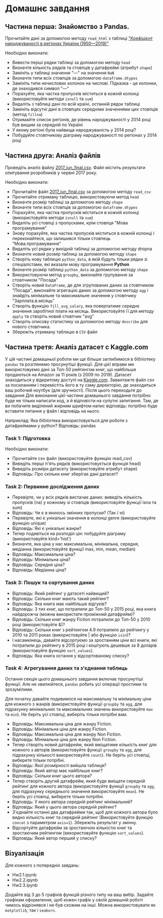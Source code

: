 # Домашнє завдання
## Частина перша: Знайомство з Pandas.
Прочитайте дані за допомогою методу `read_html` з таблиці ["Коефіцієнт народжуваності в регіонах України (1950—2019)"](https://uk.wikipedia.org/wiki/%D0%9D%D0%B0%D1%80%D0%BE%D0%B4%D0%B6%D1%83%D0%B2%D0%B0%D0%BD%D1%96%D1%81%D1%82%D1%8C_%D0%B2_%D0%A3%D0%BA%D1%80%D0%B0%D1%97%D0%BD%D1%96)

Необхідно виконати:

* Вивести перші рядки таблиці за допомогою методу `head`
* Визначте кількість рядків та стовпців у датафреймі (атрибут `shape`)
* Замініть у таблиці значення "—" на значення `NaN`
* Визначте типи всіх стовпців за допомогою `dataframe.dtypes`
* Замініть типи нечислових колонок на числові. Підказка - це колонки, де знаходився символ "—"
* Порахуйте, яка частка пропусків міститься в кожній колонці (використовуйте методи `isnull` та `sum`)
* Видаліть з таблиці дані по всій країні, останній рядок таблиці
* Замініть відсутні дані в стовпцях середніми значеннями цих стовпців (метод `fillna`)
* Отримайте список регіонів, де рівень народжуваності у 2014 році був вищим за середній по Україні
* У якому регіоні була найвища народжуваність у 2014 році?
* Побудуйте стовпчикову діаграму народжуваності по регіонах у 2014 році

## Частина друга: Аналіз файлів
Проведіть аналіз файлу [2017_jun_final.csv](https://drive.google.com/file/d/1JMYqXipZpz9Y5-vyxvLEO2Y1sRBxqu-U/view). Файл містить результати опитування розробників у червні 2017 року.

Необхідно виконати:

* Прочитайте файл [2017_jun_final.csv](https://drive.google.com/file/d/1JMYqXipZpz9Y5-vyxvLEO2Y1sRBxqu-U/view) за допомогою методу `read_csv`
* Прочитайте отриману таблицю, використовуючи метод `head`
* Визначте розмір таблиці за допомогою методу `shape`
* Визначте типи всіх стовпців за допомогою `dataframe.dtypes`
* Порахуйте, яка частка пропусків міститься в кожній колонці (використовуйте методи `isnull` та `sum`)
* Видаліть усі стовпці з пропусками, крім стовпця "Мова програмування"
* Знову порахуйте, яка частка пропусків міститься в кожній колонці і переконайтеся, що залишився тільки стовпець "Мова.програмування"
* Видаліть усі рядки у вихідній таблиці за допомогою методу dropna
* Визначте новий розмір таблиці за допомогою методу `shape`
* Створіть нову таблицю `python_data`, в якій будуть тільки рядки зі спеціалістами, які вказали мову програмування **Python**
* Визначте розмір таблиці `python_data` за допомогою методу `shape`
* Використовуючи метод `groupby`, виконайте групування за стовпчиком "Посада"
* Створіть новий `DataFrame`, де для згрупованих даних за стовпчиком "Посада", виконайте агрегацію даних за допомогою методу `agg` і знайдіть мінімальне та максимальне значення у стовпчику "Зарплата.в.місяць"
* Створіть функцію `fill_avg_salary`, яка повертатиме середнє значення заробітної плати на місяць. Використовуйте її для методу `apply` та створіть новий стовпчик "avg"
* Створіть описову статистику за допомогою методу `describe` для нового стовпчика.
* Збережіть отриману таблицю в `CSV` файл

## Частина третя: Аналіз датасет c Kaggle.com
У цій частині домашньої роботи ми ще більше заглибимося в бібліотеку `pandas` та розглянемо просунутіші функції.
Для цієї вправи ми використовуємо дані за Топ-50 рейтингом книг, що найбільше продаються на Amazon за 11 років (з 2009 по 2019). Датасет знаходиться у відкритому доступі на [Kaggle.com](https://www.kaggle.com/datasets/sootersaalu/amazon-top-50-bestselling-books-2009-2019). Завантажте файл csv за посиланням і перемістіть його в ту саму директорію, де знаходиться ваш робочий ноутбук (для зручності). Після цього переходьте до завдання
Для виконання цієї частини домашнього завдання потрібно буде не тільки написати код, а й відповісти на супутні запитання. Там, де ви побачите виділений жирним шрифтом напис відповідь: потрібно буде вставити питання у файл і відповідь на нього.

Наприклад:
Яка бібліотека використовується для роботи з датафреймами у python? Відповідь: pandas

### Task 1: Підготовка
Необхідно виконати:

* Прочитайте csv файл (використовуйте функцію read_csv)
* Виведіть перші п'ять рядків (використовується функція head)
* Виведіть розміри датасету (використовуйте атрибут shape)
* Відповідь: Про скільки книг зберігає дані датасет?

### Task 2: Первинне дослідження даних
* Перевірте, чи у всіх рядків вистачає даних: виведіть кількість пропусків (na) у кожному зі стовпців (використовуйте функції isna та sum)
* Відповідь: Чи є в якихось змінних пропуски? (Так / ні)
* Перевірте, які є унікальні значення в колонці genre (використовуйте функцію unique)
* Відповідь: Які є унікальні жанри?
* Тепер подивіться на розподіл цін: побудуйте діаграму (використовуйте kind='hist')
* Визначте, яка ціна у нас максимальна, мінімальна, середня, медіанна (використовуйте функції max, min, mean, median)
* Відповідь: Максимальна ціна?
* Відповідь: Мінімальна ціна?
* Відповідь: Середня ціна?
* Відповідь: Медіанна ціна?

### Task 3: Пошук та сортування даних
* Відповідь: Який рейтинг у датасеті найвищий?
* Відповідь: Скільки книг мають такий рейтинг?
* Відповідь: Яка книга має найбільше відгуків?
* Відповідь: З тих книг, що потрапили до Топ-50 у 2015 році, яка книга найдорожча (можна використати проміжний датафрейм)?
* Відповідь: Скільки книг жанру Fiction потрапили до Топ-50 у 2010 році (використовуйте &)?
* Відповідь: Скільки книг з рейтингом 4.9 потрапило до рейтингу у 2010 та 2011 роках (використовуйте | або функцію `isin`)?
* І насамкінець, давайте відсортуємо за зростанням ціни всі книги, які потрапили до рейтингу в 2015 році і коштують дешевше за 8 доларів (використовуйте функцію `sort_values`).
* Відповідь: Яка книга остання у відсортованому списку?

### Task 4: Агрегування даних та з'єднання таблиць
Остання секція цього домашнього завдання включає просунутіші функції. Але не хвилюйтеся, `pandas` робить усі операції простими та зрозумілими.

Для початку давайте подивимося на максимальну та мінімальну ціни для кожного з жанрів (використовуйте функції `groupby` та `agg`, для підрахунку мінімальних та максимальних значень використовуйте `max` та `min`). Не беріть усі стовпці, виберіть тільки потрібні вам.

* Відповідь: Максимальна ціна для жанру Fiction.
* Відповідь: Мінімальна ціна для жанру Fiction.
* Відповідь: Максимальна ціна для жанру Non Fiction.
* Відповідь: Мінімальна ціна для жанру Non Fiction.
* Тепер створіть новий датафрейм, який вміщатиме кількість книг для кожного з авторів (використовуйте функції `groupby` та `agg`, для підрахунку кількості використовуйте `count`). Не беріть усі стовпці, виберете тільки потрібні.
* Відповідь: Якої розмірності вийшла таблиця?
* Відповідь: Який автор має найбільше книг?
* Відповідь: Скільки книг цього автора?
* Тепер створіть другий датафрейм, який буде вміщати середній рейтинг для кожного автора (використовуйте функції `groupby` та `agg`, для підрахунку середнього значення використовуйте `mean`). Не беріть усі стовпці, виберете тільки потрібні.
* Відповідь: У якого автора середній рейтинг мінімальний?
* Відповідь: Який у цього автора середній рейтинг?
* З'єднайте останні два датафрейми так, щоб для кожного автора було видно кількість книг та середній рейтинг (Використовуйте функцію `concat` з параметром `axis=1`). Збережіть результат у змінну.
* Відсортуйте датафрейм за зростаючою кількістю книг та зростаючим рейтингом (використовуйте функцію `sort_values`).
* Відповідь: Який автор перший у списку?

## Візуалізація
Для кожного з попередніх завдань:
* Hw2.1.ipynb
* Hw2.2.ipynb
* Hw2.3.ipynb

Додайте від 3 до 5 графіків функцій різного типу на ваш вибір. Задайте графікам оформлення, щоб кожен графік у своїй домашній роботі чимось відрізнявся і не був схожим на інші. Можна використовувати як `matplotlib`, так і `seaborn`.
